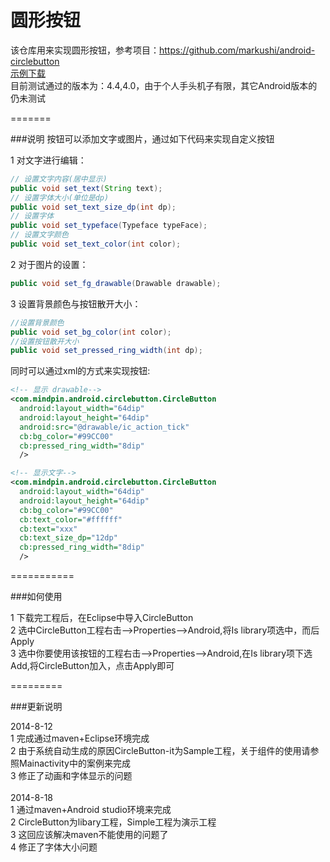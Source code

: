 圆形按钮
========

该仓库用来实现圆形按钮，参考项目：<https://github.com/markushi/android-circlebutton><br/>
[示例下载](https://github.com/david-loman/CircleButton/blob/master/CircleButton/CircleButton-samples/target/CircleButton-samples.apk)<br/>
目前测试通过的版本为：4.4,4.0，由于个人手头机子有限，其它Android版本的仍未测试

=======

###说明
按钮可以添加文字或图片，通过如下代码来实现自定义按钮

1 对文字进行编辑：
```java
// 设置文字内容(居中显示)
public void set_text(String text);
// 设置字体大小(单位是dp)
public void set_text_size_dp(int dp);
// 设置字体
public void set_typeface(Typeface typeFace);
// 设置文字颜色
public void set_text_color(int color);
```

2 对于图片的设置：
```java
public void set_fg_drawable(Drawable drawable);
```

3 设置背景颜色与按钮散开大小：
```java
//设置背景颜色
public void set_bg_color(int color);
//设置按钮散开大小
public void set_pressed_ring_width(int dp);
``` 

同时可以通过xml的方式来实现按钮:
```xml
<!-- 显示 drawable-->
<com.mindpin.android.circlebutton.CircleButton
  android:layout_width="64dip"
  android:layout_height="64dip"
  android:src="@drawable/ic_action_tick"
  cb:bg_color="#99CC00"
  cb:pressed_ring_width="8dip"
  />

<!-- 显示文字-->
<com.mindpin.android.circlebutton.CircleButton
  android:layout_width="64dip"
  android:layout_height="64dip"
  cb:bg_color="#99CC00"
  cb:text_color="#ffffff"
  cb:text="xxx"
  cb:text_size_dp="12dp"
  cb:pressed_ring_width="8dip"
  />
```
===========

###如何使用

1 下载完工程后，在Eclipse中导入CircleButton <br/>
2 选中CircleButton工程右击-->Properties-->Android,将Is library项选中，而后Apply <br/>
3 选中你要使用该按钮的工程右击-->Properties-->Android,在Is library项下选 Add,将CircleButton加入，点击Apply即可 <br/>

=========

###更新说明

2014-8-12<br/>
1 完成通过maven+Eclipse环境完成 <br/>
2 由于系统自动生成的原因CircleButton-it为Sample工程，关于组件的使用请参照Mainactivity中的案例来完成 <br/>
3 修正了动画和字体显示的问题<br/>
<br/>
2014-8-18<br/>
1 通过maven+Android studio环境来完成<br/>
2 CircleButton为libary工程，Simple工程为演示工程<br/>
3 这回应该解决maven不能使用的问题了<br/>
4 修正了字体大小问题<br/>
